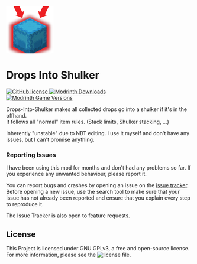 <img src="src/main/resources/assets/modid/icon.png" width="128">

# Drops Into Shulker
<a href="https://github.com/1bacon/drops-into-shulker/blob/master/LICENSE"> ![GitHub license](https://img.shields.io/github/license/1bacon/drops-into-shulker?style=for-the-badge) </a>
<a href="https://modrinth.com/mod/drops-into-shulker"> ![Modrinth Downloads](https://img.shields.io/modrinth/dt/drops-into-shulker?style=for-the-badge) \
![Modrinth Game Versions](https://img.shields.io/modrinth/game-versions/drops-into-shulker?label=Supported%20versions&style=for-the-badge) </a>

Drops-Into-Shulker makes all collected drops go into a shulker if it's in the offhand. \
It follows all "normal" item rules. (Stack limits, Shulker stacking, ...)

Inherently "unstable" due to NBT editing. 
I use it myself and don't have any issues, but I can't promise anything.

### Reporting Issues

I have been using this mod for months and don't had any problems so far. If you experience any unwanted behaviour, please report it.

You can report bugs and crashes by opening an issue on the [issue tracker](https://github.com/1bacon/drops-into-shulker/issues).
Before opening a new issue, use the search tool to make sure that your issue has not already been reported and ensure that you explain every step to reproduce it. 

The Issue Tracker is also open to feature requests.


## License
This Project is licensed under GNU GPLv3, a free and open-source license. For more information, please see the ![license file](https://github.com/1bacon/drops-into-shulker/blob/master/LICENSE).
